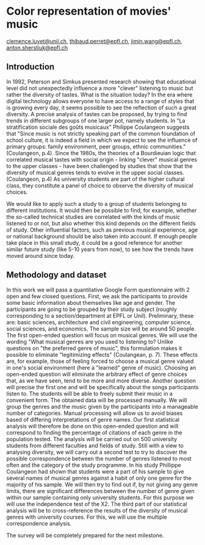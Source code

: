 # Color representation of movies' music

clemence.luyet@unil.ch, thibaud.perret@epfl.ch, jimin.wang@epfl.ch, anton.sherstiuk@epfl.ch

## Introduction 

In 1992, Peterson and Simkus presented research showing that educational level did not unexpectedly influence a more "clever" listening to music but rather the diversity of tastes. What is the situation today? In the era where digital technology allows everyone to have access to a range of styles that is growing every day, it seems possible to see the reflection of such a great diversity.  A precise analysis of tastes can be proposed, by trying to find trends in different subgroups of one larger pot, namely students. In "La stratification sociale des goûts musicaux" Philippe Coulangeon suggests that "Since music is not strictly speaking part of the common foundation of school culture, it is indeed a field in which we expect to see the influence of primary groups: family environment, peer groups, ethnic communities." (Coulangeon, p.4). Since the 1980s, the theories of a Bourdieuian logic that correlated musical tastes with social origin - linking "clever" musical genres to the upper classes - have been challenged by studies that show that the diversity of musical genres tends to evolve in the upper social classes. (Coulangeon, p.4)
As university students are part of the higher cultural class, they constitute a panel of choice to observe the diversity of musical choices. 

We would like to apply such a study to a group of students belonging to different institutions. It would then be possible to find, for example, whether the so-called technical studies are correlated with the kinds of music listened to or not, but also whether this kind depends on the different fields of study. Other influential factors, such as previous musical experience, age or national background should be also taken into account. If enough people take place in this small study, it could be a good reference for another similar future study (like 5-10 years from now), to see how the trends have moved around since today.

## Methodology and dataset

In this work we will pass a quantitative Google Form questionnaire with 2 open and few closed questions.
First, we ask the participants to provide some basic information about themselves like age and gender. The participants are going to be grouped by their study subject (roughly corresponding to a section/department at EPFL or Unil). Preliminary, these are: basic sciences, architecture and civil engineering, computer science, social sciences, and economics. The sample size will be around 50 people.
The first open-ended question will focus on musical genres. We will use the wording "What musical genres are you used to listening to? Unlike questions on "the preferred genre of music", this formulation makes it possible to eliminate "legitimizing effects" (Coulangean, p. 7). These effects are, for example, those of feeling forced to choose a musical genre valued in one's social environment (here a "learned" genre of music).
Choosing an open-ended question will eliminate the arbitrary effect of genre choices that, as we have seen, tend to be more and more diverse.
Another question will precise the first one and will be specifically about the songs participants listen to. The students will be able to freely submit their music in a convenient form. The obtained data will be processed manually. We will group the genres and the music given by the participants into a manageable number of categories.
Manual processing will allow us to avoid biases based of differing interpretations of genre names.
Our first statistical analysis will therefore be done on this open-ended question and will correspond to finding the percentage of citations of each genre in the population tested.
The analysis will be carried out on 500 university students from different faculties and fields of study. 
Still with a view to analysing diversity, we will carry out a second test to try to discover the possible correspondence between the number of genres listened to most often and the category of the study programme. In his study Phillippe Coulangeon had shown that students were a part of his sample to give several names of musical genres against a habit of only one genre for the majority of his sample. 
We will then try to find out if, by not giving any genre limits, there are significant differences between the number of genre given within our sample containing only university students. For this purpose we will use the independence test of the X2. 
The third part of our statistical analysis will be to cross-reference the results of the diversity of musical genres with university courses. For this, we will use the multiple correspondence analysis. 

The survey will be completely prepared for the next milestone.

